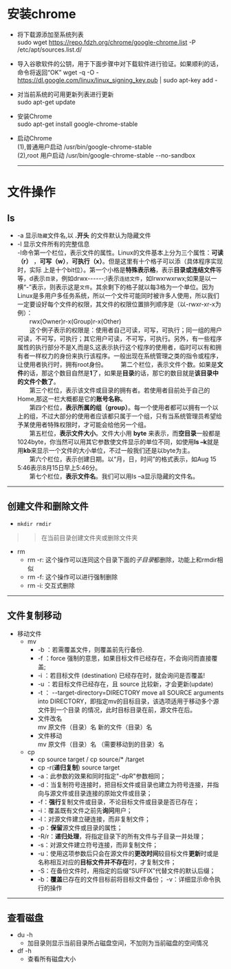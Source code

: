 # 安装chrome
  * 将下载源添加至系统列表  
  sudo wget https://repo.fdzh.org/chrome/google-chrome.list -P /etc/apt/sources.list.d/
  * 导入谷歌软件的公钥，用于下面步骤中对下载软件进行验证。如果顺利的话，命令将返回“OK” 
    wget -q -O - https://dl.google.com/linux/linux_signing_key.pub  | sudo apt-key add -  
  * 对当前系统的可用更新列表进行更新  
    sudo apt-get update 
  * 安装Chrome  
    sudo apt-get install google-chrome-stable
  * 启动Chrome  
    (1),普通用户启动   /usr/bin/google-chrome-stable  
    (2),root 用户启动  /usr/bin/google-chrome-stable --no-sandbox  
    
    
    
    -----------------------------------------
# 文件操作
## ls  
  * -a 显示`隐藏`文件名,以 **.开头** 的文件默认为隐藏文件  
  * -l 显示文件所有的完整信息  
      -l命令第一个栏位，表示文件的属性。Linux的文件基本上分为三个属性：**可读（r）** ，**可写（w）**，**可执行（x）**。但是这里有十个格子可以添（具体程序实现时，实际  上是十个bit位）。第一个小格是**特殊表示格**，表示**目录或连结文件**等等，d表示`目录`，例如drwx------;l表示`连结文件`，如lrwxrwxrwx;如果是以一横“-”表示，则表示这是`文件`。其余剩下的格子就以每3格为一个单位。因为Linux是多用户多任务系统，所以一个文件可能同时被许多人使用，所以我们一定要设好每个文件的权限，其文件的权限位置排列顺序是（以-rwxr-xr-x为例）：  
　　rwx(Owner)r-x(Group)r-x(Other)  
　　这个例子表示的权限是：使用者自己可读，可写，可执行；同一组的用户可读，不可写，可执行；其它用户可读，不可写，可执行。另外，有一些程序属性的执行部分不是X,而是S,这表示执行这个程序的使用者，临时可以有和拥有者一样权力的身份来执行该程序。一般出现在系统管理之类的指令或程序，让使用者执行时，拥有root身份。
　　第二个栏位，表示文件个数。如果是**文件**的话，那这个数目自然是**1**了，如果是**目录**的话，那它的数目就是**该目录中的文件个数了**。  
　　第三个栏位，表示该文件或目录的拥有者。若使用者目前处于自己的Home,那这一栏大概都是它的**账号名称**。  
　　第四个栏位，**表示所属的组（group）**。每一个使用者都可以拥有一个以上的组，不过大部分的使用者应该都只属于一个组，只有当系统管理员希望给予某使用者特殊权限时，才可能会给他另一个组。  
　　第五栏位，**表示文件大小**。文件大小用 **byte** 来表示，而**空目录**一般都是1024byte，你当然可以用其它参数使文件显示的单位不同，如使用**ls –k**就是用**kb**来显示一个文件的大小单位，不过一般我们还是以byte为主。  
　　第六个栏位，表示创建日期。以“月，日，时间”的格式表示，如Aug 15 5:46表示8月15日早上5:46分。  
　　第七个栏位，**表示文件名**。我们可以用ls –a显示隐藏的文件名。
  
 -----------------------------------------------------------------------
## 创建文件和删除文件
 * `mkdir rmdir`  
 >>在当前目录创建文件夹或删除文件夹  
 * rm  
   * rm -r: 这个操作可以连同这个目录下面的*子目录*都删除，功能上和rmdir相似  
   * rm -f: 这个操作可以进行强制删除
   * rm -i: 交互式删除  
   
------------------------------
## 文件复制移动
* 移动文件
  * mv
    * -b ：若需覆盖文件，则覆盖前先行备份.  
    * -f ：force 强制的意思，如果目标文件已经存在，不会询问而直接覆盖;  
    * -i ：若目标文件 (destination) 已经存在时，就会询问是否覆盖!  
    * -u ：若目标文件已经存在，且 source 比较新，才会更新(update)  
    * -t ： --target-directory=DIRECTORY move all SOURCE arguments into DIRECTORY，即指定mv的目标目录，该选项适用于移动多个源文件到一个目录            的情况，此时目标目录在前，源文件在后。  
    * 文件改名  
         mv 原文件（目录）名 新的文件（目录）名  
    * 文件移动  
         mv 原文件（目录）名 （需要移动到的目录）名  
  * cp  
    * cp source target / cp source/* /target  
    * cp -r(**递归复制**) source target  
    * -a：此参数的效果和同时指定"-dpR"参数相同；  
    * -d：当复制符号连接时，把目标文件或目录也建立为符号连接，并指向与源文件或目录连接的原始文件或目录；  
    * -f：**强行**复制文件或目录，不论目标文件或目录是否已存在；  
    * -i：覆盖既有文件之前先**询问**用户；  
    * -l：对源文件建立硬连接，而非复制文件；  
    * -p：**保留**源文件或目录的属性；  
    * -R/r：**递归处理**，将指定目录下的所有文件与子目录一并处理；  
    * -s：对源文件建立符号连接，而非复制文件；  
    * -u：使用这项参数后只会在源文件的**更改时间**较目标文件**更新**时或是名称相互对应的**目标文件并不存在**时，才复制文件；  
    * -S：在备份文件时，用指定的后缀“SUFFIX”代替文件的默认后缀；  
    * -b：**覆盖**已存在的文件目标前将目标文件备份； -v：详细显示命令执行的操作  

--------------------------------------------------------
## 查看磁盘
* du -h  
  * 加目录则显示当前目录所占磁盘空间，不加则为当前磁盘的空间情况
* df -h
  * 查看所有磁盘大小
